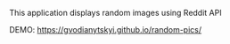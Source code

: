 This application displays random images using Reddit API

DEMO: https://gvodianytskyi.github.io/random-pics/
